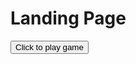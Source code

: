 <!DOCTYPE html>

<html lang="en">

  <head>
    <title>Along Came A Spider</title>
    <meta charset="utf-8" />
    <meta name="viewport" content="width=device-width, initial scale=1" />
    <link rel="stylesheet" href="/landingPage.css" />
  </head>

  <body>
    <h1>Landing Page</h1>
    <button type="button" href="./src/main.js">Click to play game</button>
  </body>
</html>
